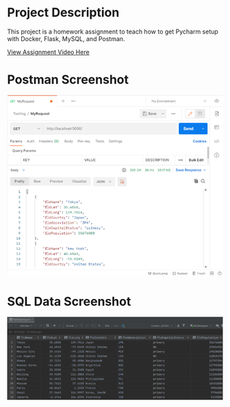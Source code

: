 # Project Description
This project is a homework assignment to teach how to get Pycharm setup with Docker, Flask, MySQL, and Postman.

[View Assignment Video Here](https://youtu.be/QbMWNgrfAFg)

# Postman Screenshot
![postman request output](screenshots/postman.png)

# SQL Data Screenshot
![pycharm data query](screenshots/query.png)
